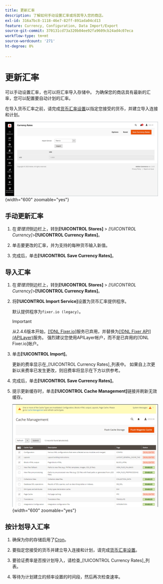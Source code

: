 ```yaml
---
title: 更新汇率
description: 了解如何手动设置汇率或将其导入您的商店。
exl-id: 316a7bc8-1118-46e7-82ff-891ada04cd13
feature: Currency, Configuration, Data Import/Export
source-git-commit: 370131cd73a320b04ee92fa9609cb24ad4c07eca
workflow-type: tm+mt
source-wordcount: '271'
ht-degree: 0%

---
```


# 更新汇率

可以手动设置汇率，也可以将汇率导入存储中。 为确保您的商店具有最新的汇率，您可以配置要自动计划的汇率。

在导入货币汇率之前，请完成[货币汇率设置](currency-configuration.md)以指定您接受的货币，并建立导入连接和计划。

![汇率](./assets/stores-currency-rate-update.png){width="600" zoomable="yes"}

## 手动更新汇率

1. 在&#x200B;_管理员_&#x200B;侧边栏上，转到&#x200B;**[!UICONTROL Stores]** > _[!UICONTROL Currency]_>**[!UICONTROL Currency Rates]**。

1. 单击要更改的汇率，并为支持的每种货币输入新值。

1. 完成后，单击&#x200B;**[!UICONTROL Save Currency Rates]**。

## 导入汇率

1. 在&#x200B;_管理员_&#x200B;侧边栏上，转到&#x200B;**[!UICONTROL Stores]** > _[!UICONTROL Currency]_>**[!UICONTROL Currency Rates]**。

1. 将&#x200B;**[!UICONTROL Import Service]**&#x200B;设置为货币汇率提供程序。

   默认提供程序为`fixer.io (legacy)`。

   >[!IMPORTANT]
   >
   >从2.4.6版本开始，[[!DNL Fixer.io]](https://fixer.io/)服务已弃用，并替换为[[!DNL Fixer API] (APILayer)](https://apilayer.com/marketplace/fixer-api)服务。 强烈建议您使用APILayer帐户，而不是已弃用的[!DNL Fixer.io]帐户。

1. 单击&#x200B;**[!UICONTROL Import]**。

   更新的费率显示在&#x200B;_[!UICONTROL Currency Rates]_列表中。 如果自上次更新以来费率已发生更改，则旧费率将显示在下方以供参考。

1. 完成后，单击&#x200B;**[!UICONTROL Save Currency Rates]**。

1. 提示更新缓存时，单击&#x200B;**[!UICONTROL Cache Management]**&#x200B;链接并刷新无效缓存。

   ![系统消息 — 刷新无效的缓存](./assets/currency-cache-update.png){width="600" zoomable="yes"}

## 按计划导入汇率

1. 确保为你的存储启用了[Cron](../systems/cron.md)。

1. 要指定您接受的货币并建立导入连接和计划，请完成[货币汇率设置](currency-configuration.md)。

1. 要验证费率是否按计划导入，请检查&#x200B;_[!UICONTROL Currency Rates]_列表。

1. 等待为计划建立的频率设置的时间段，然后再次检查速率。
